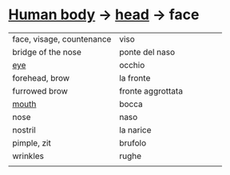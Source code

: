 # [Human body](human-body.html) -> [head](human-body-head.html) -> face 

<table>
<tr>
<td width="50%">face, visage, countenance</td>
<td>viso</td>
</tr>
<tr>
<td width="50%">bridge of the nose</td>
<td>ponte del naso</td>
</tr>
<tr>
<td width="50%"><a href="human-body-eye.html">eye</a></td>
<td>occhio</td>
</tr>
<tr>
<td width="50%">forehead, brow</td>
<td>la fronte</td>
</tr>
<tr>
<td width="50%">furrowed brow</td>
<td>fronte aggrottata</td>
</tr>
<tr>
<td width="50%"><a href="human-body-mouth.html">mouth</a></td>
<td>bocca</td>
</tr>
<tr>
<td width="50%">nose</td>
<td>naso</td>
</tr>
<tr>
<td width="50%">nostril</td>
<td>la narice</td>
</tr>
<tr>
<td width="50%">pimple, zit</td>
<td>brufolo</td>
</tr>
<tr>
<td width="50%">wrinkles</td>
<td>rughe</td>
</tr>
<tr>
<td width="50%"></td>
<td></td>
</tr>
</table>
